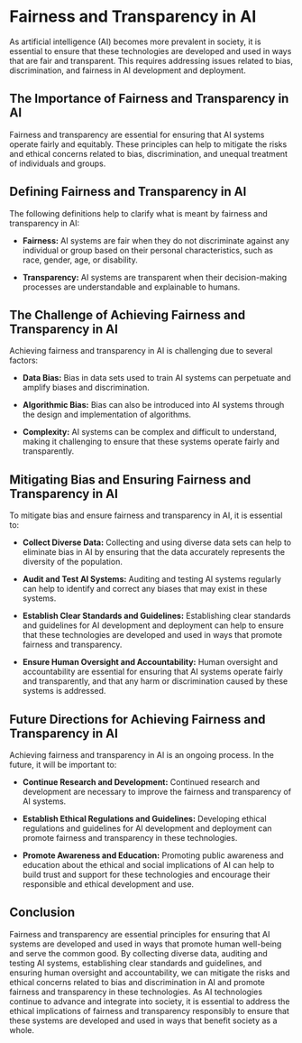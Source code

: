 Fairness and Transparency in AI
====================================================================================

As artificial intelligence (AI) becomes more prevalent in society, it is essential to ensure that these technologies are developed and used in ways that are fair and transparent. This requires addressing issues related to bias, discrimination, and fairness in AI development and deployment.

The Importance of Fairness and Transparency in AI
-------------------------------------------------

Fairness and transparency are essential for ensuring that AI systems operate fairly and equitably. These principles can help to mitigate the risks and ethical concerns related to bias, discrimination, and unequal treatment of individuals and groups.

Defining Fairness and Transparency in AI
----------------------------------------

The following definitions help to clarify what is meant by fairness and transparency in AI:

* **Fairness:** AI systems are fair when they do not discriminate against any individual or group based on their personal characteristics, such as race, gender, age, or disability.

* **Transparency:** AI systems are transparent when their decision-making processes are understandable and explainable to humans.

The Challenge of Achieving Fairness and Transparency in AI
----------------------------------------------------------

Achieving fairness and transparency in AI is challenging due to several factors:

* **Data Bias:** Bias in data sets used to train AI systems can perpetuate and amplify biases and discrimination.

* **Algorithmic Bias:** Bias can also be introduced into AI systems through the design and implementation of algorithms.

* **Complexity:** AI systems can be complex and difficult to understand, making it challenging to ensure that these systems operate fairly and transparently.

Mitigating Bias and Ensuring Fairness and Transparency in AI
------------------------------------------------------------

To mitigate bias and ensure fairness and transparency in AI, it is essential to:

* **Collect Diverse Data:** Collecting and using diverse data sets can help to eliminate bias in AI by ensuring that the data accurately represents the diversity of the population.

* **Audit and Test AI Systems:** Auditing and testing AI systems regularly can help to identify and correct any biases that may exist in these systems.

* **Establish Clear Standards and Guidelines:** Establishing clear standards and guidelines for AI development and deployment can help to ensure that these technologies are developed and used in ways that promote fairness and transparency.

* **Ensure Human Oversight and Accountability:** Human oversight and accountability are essential for ensuring that AI systems operate fairly and transparently, and that any harm or discrimination caused by these systems is addressed.

Future Directions for Achieving Fairness and Transparency in AI
---------------------------------------------------------------

Achieving fairness and transparency in AI is an ongoing process. In the future, it will be important to:

* **Continue Research and Development:** Continued research and development are necessary to improve the fairness and transparency of AI systems.

* **Establish Ethical Regulations and Guidelines:** Developing ethical regulations and guidelines for AI development and deployment can promote fairness and transparency in these technologies.

* **Promote Awareness and Education:** Promoting public awareness and education about the ethical and social implications of AI can help to build trust and support for these technologies and encourage their responsible and ethical development and use.

Conclusion
----------

Fairness and transparency are essential principles for ensuring that AI systems are developed and used in ways that promote human well-being and serve the common good. By collecting diverse data, auditing and testing AI systems, establishing clear standards and guidelines, and ensuring human oversight and accountability, we can mitigate the risks and ethical concerns related to bias and discrimination in AI and promote fairness and transparency in these technologies. As AI technologies continue to advance and integrate into society, it is essential to address the ethical implications of fairness and transparency responsibly to ensure that these systems are developed and used in ways that benefit society as a whole.
